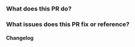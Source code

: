 ### What does this PR do?


### What issues does this PR fix or reference?


#### Changelog
<!-- Write a short (one line) entry to summarize the changes of this PR -->
